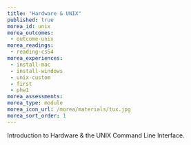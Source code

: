 ```yaml
---
title: "Hardware & UNIX"
published: true
morea_id: unix
morea_outcomes:
 - outcome-unix
morea_readings:
 - reading-cs54
morea_experiences:
 - install-mac
 - install-windows
 - unix-custom
 - first
 - phw1
morea_assessments:
morea_type: module
morea_icon_url: /morea/materials/tux.jpg
morea_sort_order: 1
---
```


Introduction to Hardware & the UNIX Command Line Interface.

<!-- 
morea_experiences:
 - pwod
 - wod
morea_assessments:
 - grade1
 -->